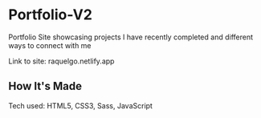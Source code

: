 # Portfolio-V2
Portfolio Site showcasing projects I have recently completed and different ways to connect with me

Link to site: raquelgo.netlify.app

## How It's Made
Tech used: HTML5, CSS3, Sass, JavaScript